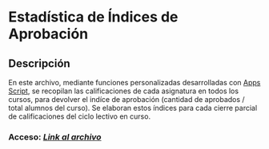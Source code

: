 # Estadística de Índices de Aprobación

## Descripción

En este archivo, mediante funciones personalizadas desarrolladas con [Apps Script](https://workspace.google.com/intl/es-419_ar/products/apps-script/), se recopilan las calificaciones de cada asignatura en todos los cursos, para devolver el indíce de aprobación (cantidad de aprobados / total alumnos del curso).  Se elaboran estos índices para cada cierre parcial de calificaciones del ciclo lectivo en curso. 

### Acceso: ***[Link al archivo](https://docs.google.com/spreadsheets/d/1CnC9YcPsz2vwcryOTQS_CHrkCNMVhJX7794hrEjmdwE/edit#gid=1111780923)***  

